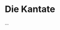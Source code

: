 <!--
author: Dennis Ried
email: dennis.ried@musikwiss.uni-halle.de
version: 1.0.0
language: de
narrator: Deutsch Female
comment: Die Kantate (Sitzung 7)
import: https://gitlab.informatik.uni-halle.de/muwi/vl-mugesch-i/-/raw/main/config.md
        https://raw.githubusercontent.com/LiaTemplates/citations/main/README.md

link: ../style.css
-->

# Die Kantate

...
